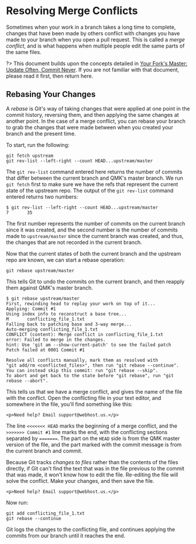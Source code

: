 # Resolving Merge Conflicts

Sometimes when your work in a branch takes a long time to complete, changes that have been made by others conflict with changes you have made to your branch when you open a pull request. This is called a *merge conflict*, and is what happens when multiple people edit the same parts of the same files.

?> This document builds upon the concepts detailed in [Your Fork's Master: Update Often, Commit Never](newbs_git_using_your_master_branch.md). If you are not familiar with that document, please read it first, then return here.

## Rebasing Your Changes

A *rebase* is Git's way of taking changes that were applied at one point in the commit history, reversing them, and then applying the same changes at another point. In the case of a merge conflict, you can rebase your branch to grab the changes that were made between when you created your branch and the present time.

To start, run the following:

```
git fetch upstream
git rev-list --left-right --count HEAD...upstream/master
```

The `git rev-list` command entered here returns the number of commits that differ between the current branch and QMK's master branch. We run `git fetch` first to make sure we have the refs that represent the current state of the upstream repo. The output of the `git rev-list` command entered returns two numbers:

```
$ git rev-list --left-right --count HEAD...upstream/master
7       35
```

The first number represents the number of commits on the current branch since it was created, and the second number is the number of commits made to `upstream/master` since the current branch was created, and thus, the changes that are not recorded in the current branch.

Now that the current states of both the current branch and the upstream repo are known, we can start a rebase operation:

```
git rebase upstream/master
```

This tells Git to undo the commits on the current branch, and then reapply them against QMK's master branch.

```
$ git rebase upstream/master
First, rewinding head to replay your work on top of it...
Applying: Commit #1
Using index info to reconstruct a base tree...
M       conflicting_file_1.txt
Falling back to patching base and 3-way merge...
Auto-merging conflicting_file_1.txt
CONFLICT (content): Merge conflict in conflicting_file_1.txt
error: Failed to merge in the changes.
hint: Use 'git am --show-current-patch' to see the failed patch
Patch failed at 0001 Commit #1

Resolve all conflicts manually, mark them as resolved with
"git add/rm <conflicted_files>", then run "git rebase --continue".
You can instead skip this commit: run "git rebase --skip".
To abort and get back to the state before "git rebase", run "git rebase --abort".
```

This tells us that we have a merge conflict, and gives the name of the file with the conflict. Open the conflicting file in your text editor, and somewhere in the file, you'll find something like this:

```
<p>Need help? Email support@webhost.us.</p>
```

The line `<<<<<<< HEAD` marks the beginning of a merge conflict, and the `>>>>>>> Commit #1` line marks the end, with the conflicting sections separated by `=======`. The part on the `HEAD` side is from the QMK master version of the file, and the part marked with the commit message is from the current branch and commit.

Because Git tracks *changes to files* rather than the contents of the files directly, if Git can't find the text that was in the file previous to the commit that was made, it won't know how to edit the file. Re-editing the file will solve the conflict. Make your changes, and then save the file.

```
<p>Need help? Email support@webhost.us.</p>
```

Now run:

```
git add conflicting_file_1.txt
git rebase --continue
```

Git logs the changes to the conflicting file, and continues applying the commits from our branch until it reaches the end.
